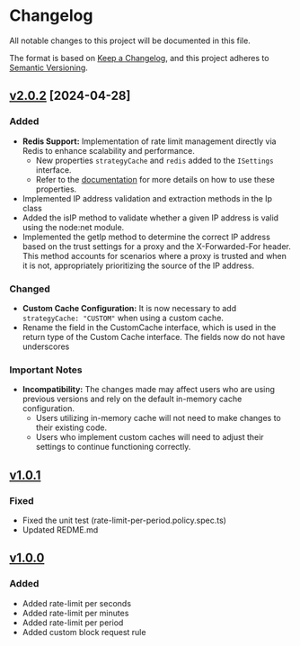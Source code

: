 # Changelog

All notable changes to this project will be documented in this file.

The format is based on [Keep a Changelog](https://keepachangelog.com/en/1.0.0/),
and this project adheres to [Semantic Versioning](https://semver.org/spec/v2.0.0.html).


## [v2.0.2](https://github.com/JeffersonGibin/express-rate-limiter-core/releases/tag/v2.0.2) [2024-04-28]

### Added
- **Redis Support:** Implementation of rate limit management directly via Redis to enhance scalability and performance.
  - New properties `strategyCache` and `redis` added to the `ISettings` interface.
  - Refer to the [documentation](https://github.com/JeffersonGibin/express-rate-limiter-core?tab=readme-ov-file#features) for more details on how to use these properties.
- Implemented IP address validation and extraction methods in the Ip class
- Added the isIP method to validate whether a given IP address is valid using the node:net module.
- Implemented the getIp method to determine the correct IP address based on the trust settings for a proxy and the X-Forwarded-For header. This method accounts for scenarios where a proxy is trusted and when it is not, appropriately prioritizing the source of the IP address.

### Changed
- **Custom Cache Configuration:** It is now necessary to add `strategyCache: "CUSTOM"` when using a custom cache.
- Rename the field in the CustomCache interface, which is used in the return type of the Custom Cache interface. The fields now do not have underscores

### Important Notes
- **Incompatibility:** The changes made may affect users who are using previous versions and rely on the default in-memory cache configuration.
  - Users utilizing in-memory cache will not need to make changes to their existing code.
  - Users who implement custom caches will need to adjust their settings to continue functioning correctly.


## [v1.0.1](https://github.com/JeffersonGibin/express-rate-limiter-core/releases/tag/v1.0.1)

### Fixed

- Fixed the unit test (rate-limit-per-period.policy.spec.ts)
- Updated REDME.md

## [v1.0.0](https://github.com/JeffersonGibin/express-rate-limiter-core/releases/tag/v1.0.0)

### Added

- Added rate-limit per seconds
- Added rate-limit per minutes
- Added rate-limit per period
- Added custom block request rule
